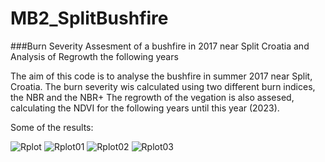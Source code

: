# MB2_SplitBushfire

###Burn Severity Assesment of a bushfire in 2017 near Split Croatia and Analysis of Regrowth the following years

The aim of this code is to analyse the bushfire in summer 2017 near Split, Croatia.
The burn severity wis calculated using two different burn indices, the NBR and the NBR+
The regrowth of the vegation is also assesed, calculating the NDVI for the following years until this year (2023).

Some of the results:

![Rplot](https://user-images.githubusercontent.com/116875684/232334640-79af7b1d-65f5-4ddf-beaa-b3cb61af84f4.png)
![Rplot01](https://user-images.githubusercontent.com/116875684/232334641-b67147b1-d9c2-483e-9d35-73700c787eb6.png)
![Rplot02](https://user-images.githubusercontent.com/116875684/232334642-c17f27a9-2f64-4e7b-bbc8-cde751abe65b.png)
![Rplot03](https://user-images.githubusercontent.com/116875684/232334643-c47069c0-281e-4e31-a6eb-440366cc1d33.png)
